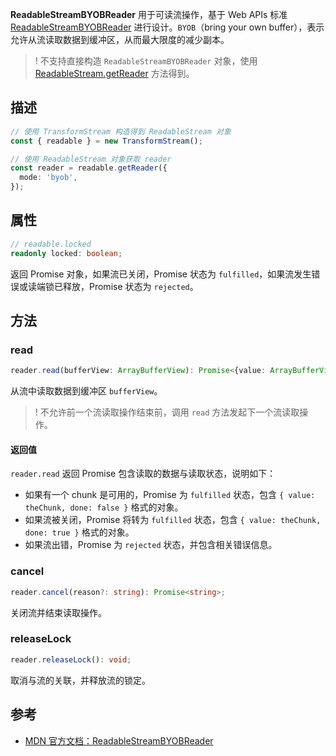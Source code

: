  **ReadableStreamBYOBReader** 用于可读流操作，基于 Web APIs 标准 [ReadableStreamBYOBReader](https://developer.mozilla.org/en-US/docs/Web/API/ReadableStreamBYOBReader) 进行设计。`BYOB`（bring your own buffer），表示允许从流读取数据到缓冲区，从而最大限度的减少副本。

 >! 不支持直接构造 `ReadableStreamBYOBReader` 对象，使用 [ReadableStream.getReader](https://cloud.tencent.com/document/product/1552/81914) 方法得到。

## 描述 
```typescript
// 使用 TransformStream 构造得到 ReadableStream 对象
const { readable } = new TransformStream();

// 使用 ReadableStream 对象获取 reader
const reader = readable.getReader({
  mode: 'byob',
});
```

## 属性

```typescript
// readable.locked
readonly locked: boolean;
```

返回 Promise 对象，如果流已关闭，Promise 状态为 `fulfilled`，如果流发生错误或读端锁已释放，Promise 状态为 `rejected`。

## 方法
### read
```typescript
reader.read(bufferView: ArrayBufferView): Promise<{value: ArrayBufferView, done: boolean}>;
```

从流中读取数据到缓冲区 `bufferView`。

>! 不允许前一个流读取操作结束前，调用 `read` 方法发起下一个流读取操作。

#### 返回值
`reader.read` 返回 Promise 包含读取的数据与读取状态，说明如下：

- 如果有一个 chunk 是可用的，Promise 为 `fulfilled` 状态，包含 `{ value: theChunk, done: false }` 格式的对象。
- 如果流被关闭，Promise 将转为 `fulfilled` 状态，包含 `{ value: theChunk, done: true }` 格式的对象。
- 如果流出错，Promise 为 `rejected` 状态，并包含相关错误信息。

### cancel
```typescript
reader.cancel(reason?: string): Promise<string>;
```
关闭流并结束读取操作。

### releaseLock
```typescript
reader.releaseLock(): void;
```

取消与流的关联，并释放流的锁定。


## 参考
- [MDN 官方文档：ReadableStreamBYOBReader](https://developer.mozilla.org/en-US/docs/Web/API/ReadableStreamBYOBReader)
